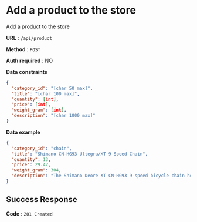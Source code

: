 # Add a product to the store

Add a product to the store

**URL** : `/api/product`

**Method** : `POST`

**Auth required** : NO

**Data constraints**
```json
{
  "category_id": "[char 50 max]",
  "title": "[char 100 max]",
  "quantity": [int],
  "price": [int],
  "weight_gram": [int],
  "description": "[char 1000 max]"
}
```

**Data example**

```json
{
  "category_id": "chain",
  "title": "Shimano CN-HG93 Ultegra/XT 9-Speed Chain",
  "quantity": 13,
  "price": 29.42,
  "weight_gram": 304,
  "description": "The Shimano Deore XT CN-HG93 9-speed bicycle chain helps give your mountain bike smooth, precise shifting."
}
```

## Success Response

**Code** : `201 Created`